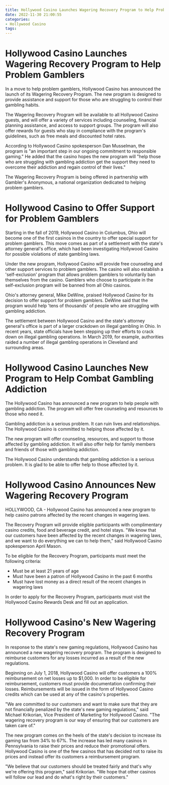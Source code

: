 ```yaml
---
title: Hollywood Casino Launches Wagering Recovery Program to Help Problem Gamblers
date: 2022-11-30 21:00:55
categories:
- Hollywood Casino
tags:
---
```



#  Hollywood Casino Launches Wagering Recovery Program to Help Problem Gamblers

In a move to help problem gamblers, Hollywood Casino has announced the launch of its Wagering Recovery Program. The new program is designed to provide assistance and support for those who are struggling to control their gambling habits.

The Wagering Recovery Program will be available to all Hollywood Casino guests, and will offer a variety of services including counseling, financial planning assistance, and access to support groups. The program will also offer rewards for guests who stay in compliance with the program's guidelines, such as free meals and discounted hotel rates.

According to Hollywood Casino spokesperson Dan Musselman, the program is "an important step in our ongoing commitment to responsible gaming." He added that the casino hopes the new program will "help those who are struggling with gambling addiction get the support they need to overcome their addiction and regain control of their lives."

The Wagering Recovery Program is being offered in partnership with Gambler's Anonymous, a national organization dedicated to helping problem gamblers.

#  Hollywood Casino to Offer Support for Problem Gamblers

Starting in the fall of 2019, Hollywood Casino in Columbus, Ohio will become one of the first casinos in the country to offer special support for problem gamblers. This move comes as part of a settlement with the state's attorney general's office, which had been investigating Hollywood Casino for possible violations of state gambling laws.

Under the new program, Hollywood Casino will provide free counseling and other support services to problem gamblers. The casino will also establish a 'self-exclusion' program that allows problem gamblers to voluntarily ban themselves from the casino. Gamblers who choose to participate in the self-exclusion program will be banned from all Ohio casinos.

Ohio's attorney general, Mike DeWine, praised Hollywood Casino for its decision to offer support for problem gamblers. DeWine said that the program would help 'tens of thousands' of people who are struggling with gambling addiction.

The settlement between Hollywood Casino and the state's attorney general's office is part of a larger crackdown on illegal gambling in Ohio. In recent years, state officials have been stepping up their efforts to crack down on illegal gambling operations. In March 2019, for example, authorities raided a number of illegal gambling operations in Cleveland and surrounding areas.

#  Hollywood Casino Launches New Program to Help Combat Gambling Addiction

The Hollywood Casino has announced a new program to help people with gambling addiction. The program will offer free counseling and resources to those who need it.

Gambling addiction is a serious problem. It can ruin lives and relationships. The Hollywood Casino is committed to helping those affected by it.

The new program will offer counseling, resources, and support to those affected by gambling addiction. It will also offer help for family members and friends of those with gambling addiction.

The Hollywood Casino understands that gambling addiction is a serious problem. It is glad to be able to offer help to those affected by it.

#  Hollywood Casino Announces New Wagering Recovery Program

 HOLLYWOOD, CA - Hollywood Casino has announced a new program to help casino patrons affected by the recent changes in wagering laws.

The Recovery Program will provide eligible participants with complimentary casino credits, food and beverage credit, and hotel stays. "We know that our customers have been affected by the recent changes in wagering laws, and we want to do everything we can to help them," said Hollywood Casino spokesperson April Mason.

To be eligible for the Recovery Program, participants must meet the following criteria:

- Must be at least 21 years of age
- Must have been a patron of Hollywood Casino in the past 6 months
- Must have lost money as a direct result of the recent changes in wagering laws

In order to apply for the Recovery Program, participants must visit the Hollywood Casino Rewards Desk and fill out an application.

#  Hollywood Casino's New Wagering Recovery Program

In response to the state's new gaming regulations, Hollywood Casino has announced a new wagering recovery program. The program is designed to reimburse customers for any losses incurred as a result of the new regulations.

Beginning on July 1, 2018, Hollywood Casino will offer customers a 100% reimbursement on net losses up to $1,000. In order to be eligible for reimbursement, customers must provide documentation confirming their losses. Reimbursements will be issued in the form of Hollywood Casino credits which can be used at any of the casino's properties.

"We are committed to our customers and want to make sure that they are not financially penalized by the state's new gaming regulations," said Michael Krikorian, Vice President of Marketing for Hollywood Casino. "The wagering recovery program is our way of ensuring that our customers are taken care of."

The new program comes on the heels of the state's decision to increase its gaming tax from 34% to 67%. The increase has led many casinos in Pennsylvania to raise their prices and reduce their promotional offers. Hollywood Casino is one of the few casinos that has decided not to raise its prices and instead offer its customers a reimbursement program.

"We believe that our customers should be treated fairly and that's why we're offering this program," said Krikorian. "We hope that other casinos will follow our lead and do what's right by their customers."